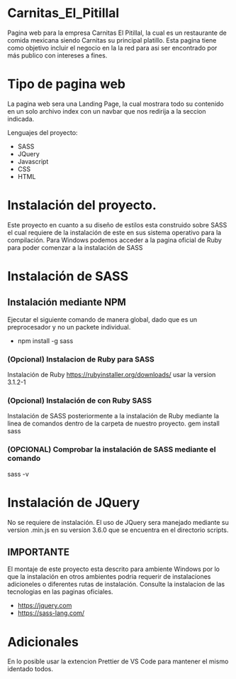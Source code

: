 # Carnitas_El_Pitillal

Pagina web para la empresa Carnitas El Pitillal, la cual es un restaurante de comida mexicana siendo Carnitas su principal platillo. Esta pagina tiene como objetivo incluir el negocio en la la red para asi ser encontrado por más publico con intereses a fines.

# Tipo de pagina web

La pagina web sera una Landing Page, la cual mostrara todo su contenido en un solo archivo index con un navbar que nos redirija a la seccion indicada.

Lenguajes del proyecto:

- SASS
- JQuery
- Javascript
- CSS
- HTML

# Instalación del proyecto.

Este proyecto en cuanto a su diseño de estilos esta construido sobre SASS el cual requiere de la instalación de este en sus sistema operativo para la compilación.
Para Windows podemos acceder a la pagina oficial de Ruby para poder comenzar a la instalación de SASS

# Instalación de SASS

## Instalación mediante NPM
Ejecutar el siguiente comando de manera global, dado que es un preprocesador y no un packete individual.
- npm install -g sass

### (Opcional) Instalacion de Ruby para SASS
Instalación de Ruby
https://rubyinstaller.org/downloads/
usar la version 3.1.2-1
### (Opcional) Instalación de con Ruby SASS
Instalación de SASS posteriormente a la instalación de Ruby mediante la linea de comandos dentro de la carpeta de nuestro proyecto.
gem install sass

### (OPCIONAL) Comprobar la instalación de SASS mediante el comando

sass -v

# Instalación de JQuery

No se requiere de instalación.
El uso de JQuery sera manejado mediante su version .min.js en su version 3.6.0 que se encuentra en el directorio scripts.

## IMPORTANTE

El montaje de este proyecto esta descrito para ambiente Windows por lo que la instalación en otros ambientes podria requerir de instalaciones adicioneles o diferentes rutas de instalación. Consulte la instalacion de las tecnologias en las paginas oficiales.

- https://jquery.com
- https://sass-lang.com/

# Adicionales

En lo posible usar la extencion Prettier de VS Code para mantener el mismo identado todos.
